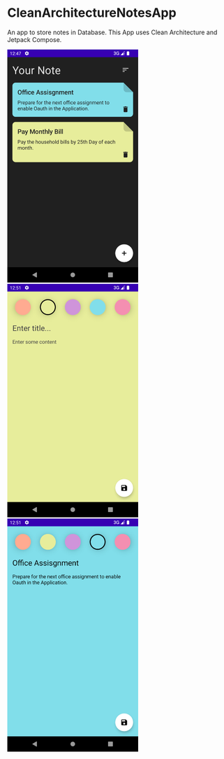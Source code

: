 # CleanArchitectureNotesApp
An app to store notes in Database. This App uses Clean Architecture and Jetpack Compose.

<img src="NotesScreen.png" width="300px">
<img src="Add Notes Screen.png" width="300px">
<img src="Edit Note Screen.png" width="300px">



